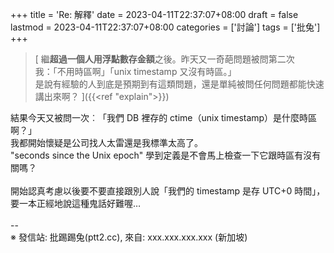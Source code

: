 +++
title = 'Re: 解釋'
date = 2023-04-11T22:37:07+08:00
draft = false
lastmod = 2023-04-11T22:37:07+08:00
categories = ['討論']
tags = ['批兔']
+++
> [
繼**超過一個人用浮點數存金額**之後。昨天又一奇葩問題被問第二次<br>
我：「不用時區啊」「unix timestamp 又沒有時區。」<br>
是說有經驗的人到底是預期到有這類問題，還是單純被問任何問題都能快速講出來啊？
]({{<ref "explain">}})<br>

結果今天又被問一次︰「我們 DB 裡存的 ctime（unix timestamp）是什麼時區啊？」<br>
我都開始懷疑是公司找人太雷還是我標準太高了。<br>
"seconds since the Unix epoch" 學到定義是不會馬上檢查一下它跟時區有沒有關嗎？<br>
<br>
開始認真考慮以後要不要直接跟別人說「我們的 timestamp 是存 UTC+0 時間」，<br>
要一本正經地說這種鬼話好難喔…<br>
<br>
--<br>
※ 發信站: 批踢踢兔(ptt2.cc), 來自: xxx.xxx.xxx.xxx (新加坡)<br>
